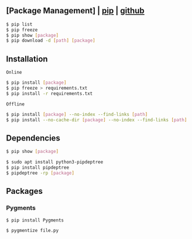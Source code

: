 ## [Package Management] | [pip](https://pypi.org/project/pip/) | [github](https://github.com/pypa/pip)

```bash
$ pip list
$ pip freeze
$ pip show [package]
$ pip download -d [path] [package]
```

## Installation
`Online`
```bash
$ pip install [package]
$ pip freeze > requirements.txt
$ pip install -r requirements.txt
```

`Offline`
```bash
$ pip install [package] --no-index --find-links [path]
$ pip install --no-cache-dir [package] --no-index --find-links [path]
```

## Dependencies
```bash
$ pip show [package]
```
```bash
$ sudo apt install python3-pipdeptree
$ pip install pipdeptree
$ pipdeptree -rp [package]
```


## Packages
### Pygments
```bash
$ pip install Pygments
```
```bash
$ pygmentize file.py
```
